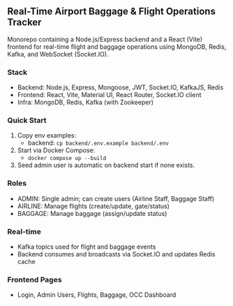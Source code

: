 ## Real-Time Airport Baggage & Flight Operations Tracker

Monorepo containing a Node.js/Express backend and a React (Vite) frontend for real-time flight and baggage operations using MongoDB, Redis, Kafka, and WebSocket (Socket.IO).

### Stack
- Backend: Node.js, Express, Mongoose, JWT, Socket.IO, KafkaJS, Redis
- Frontend: React, Vite, Material UI, React Router, Socket.IO client
- Infra: MongoDB, Redis, Kafka (with Zookeeper)

### Quick Start
1. Copy env examples:
   - backend: `cp backend/.env.example backend/.env`
2. Start via Docker Compose:
   - `docker compose up --build`
3. Seed admin user is automatic on backend start if none exists.

### Roles
- ADMIN: Single admin; can create users (Airline Staff, Baggage Staff)
- AIRLINE: Manage flights (create/update, gate/status)
- BAGGAGE: Manage baggage (assign/update status)

### Real-time
- Kafka topics used for flight and baggage events
- Backend consumes and broadcasts via Socket.IO and updates Redis cache

### Frontend Pages
- Login, Admin Users, Flights, Baggage, OCC Dashboard

